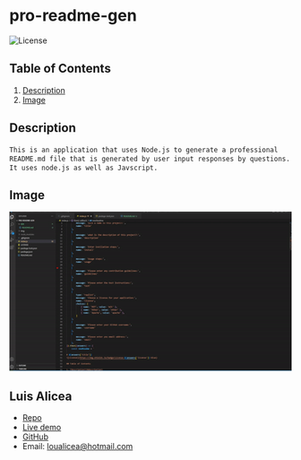 # pro-readme-gen
![License](https://img.shields.io/badge/License-mit-blue)
    
## Table of Contents
    
1. [Description](#description)
2. [Image](#Image)
    
## Description
    This is an application that uses Node.js to generate a professional README.md file that is generated by user input responses by questions. It uses node.js as well as Javscript.
    

    

## Image
![README Gif](Img/readme.gif)

    
## Luis Alicea
   
- [Repo](https://github.com/Undrcver/pro-readme-gen) 
- [Live demo](https://www.youtube.com/watch?v=zqcNQgdFSZ8)
- [GitHub](https://github.com/Undrcver)
- Email: loualicea@hotmail.com
